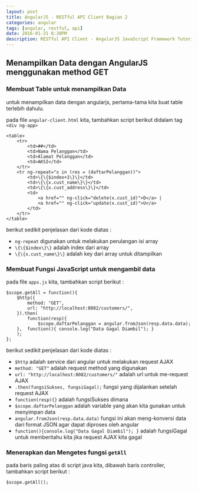 ```yaml
---
layout: post
title: AngularJS - RESTful API Client Bagian 2
categories: angular
tags: [angular, restful, api]
date: 2016-01-31 8:30PM
description: RESTful API Client - AngularJS JavaScript Framework Tutorial Series
---
```


## Menampilkan Data dengan AngularJS menggunakan method GET ##

### Membuat Table untuk menampilkan Data ###

untuk menampilkan data dengan angularjs, pertama-tama kita buat table terlebih dahulu.

pada file `angular-client.html` kita, tambahkan script berikut didalam tag `<div ng-app>`

```
<table>
	<tr>
		<td>##</td>
		<td>Nama Pelanggan</td>
		<td>Alamat Pelanggan</td>
		<td>AKSI</td>
	</tr>
	<tr ng-repeat="x in (res = (daftarPelanggan))">
		<td>\{\{$index+1\}\}</td>
		<td>\{\{x.cust_name\}\}</td>
		<td>\{\{x.cust_address\}\}</td>
		<td>
			<a href="" ng-click="delete(x.cust_id)">D</a> |
			<a href="" ng-click="update(x.cust_id)">U</a>
		</td>
	</tr>
</table>
```

berikut sedikit penjelasan dari kode diatas :

- `ng-repeat` digunakan untuk melakukan perulangan isi array
- `\{\{$index\}\}` adalah index dari array
- `\{\{x.cust_name\}\}` adalah key dari array untuk ditampilkan

### Membuat Fungsi JavaScript untuk mengambil data ###

pada file `apps.js` kita, tambahkan script berikut :

```
$scope.getAll = function(){
	$http({
		method: "GET",
		url: "http://localhost:8082/customers/",
	}).then(
		function(resp){ 
			$scope.daftarPelanggan = angular.fromJson(resp.data.data);
	},	function(){ console.log("Data Gagal Diambil"); }
	);
};
```

berikut sedikit penjelasan dari kode diatas :

- `$http` adalah service dari angular untuk melakukan request AJAX
- `method: "GET"` adalah request method yang digunakan
- `url: "http://localhost:8082/customers/"` adalah url untuk me-request AJAX
- `.then(fungsiSukses, fungsiGagal);` fungsi yang dijalankan setelah request AJAX
- `function(resp){}` adalah fungsiSukses dimana
- `$scope.daftarPelanggan` adalah variable yang akan kita gunakan untuk menyimpan data
- `angular.fromJson(resp.data.data)` fungsi ini akan meng-konversi data dari format JSON agar dapat diproses oleh angular
- `function(){console.log("Data Gagal Diambil"); }` adalah fungsiGagal untuk memberitahu kita jika request AJAX kita gagal

### Menerapkan dan Mengetes fungsi `getAll` ###

pada baris paling atas di script java kita, dibawah baris controller,
tambahkan script berikut :

```
$scope.getAll();
```
